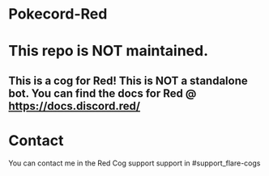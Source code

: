 # Pokecord-Red

# This repo is NOT maintained.

## This is a cog for Red! This is NOT a standalone bot. You can find the docs for Red @ https://docs.discord.red/

# Contact
You can contact me in the Red Cog support support in #support_flare-cogs

<br>
